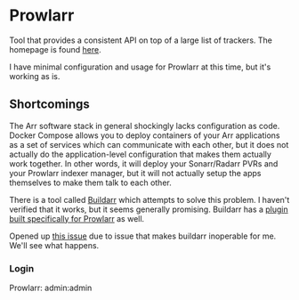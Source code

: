 # Prowlarr

Tool that provides a consistent API on top of a large list of trackers. The homepage is found [here](https://github.com/Prowlarr/Prowlarr).

I have minimal configuration and usage for Prowlarr at this time, but it's working as is.

## Shortcomings

The Arr software stack in general shockingly lacks configuration as code. Docker Compose allows you to deploy containers of your Arr applications as a set of services which can communicate with each other, but it does not actually do the application-level configuration that makes them actually work together. In other words, it will deploy your Sonarr/Radarr PVRs and your Prowlarr indexer manager, but it will not actually setup the apps themselves to make them talk to each other.

There is a tool called [Buildarr](https://github.com/buildarr/buildarr) which attempts to solve this problem. I haven't verified that it works, but it seems generally promising. Buildarr has a [plugin built specifically for Prowlarr](https://github.com/buildarr/buildarr-prowlarr) as well.

Opened up [this issue](https://github.com/buildarr/buildarr-prowlarr/issues/25) due to issue that makes buildarr inoperable for me. We'll see what happens.

### Login

Prowlarr: admin:admin
